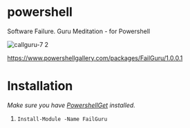 # powershell
Software Failure. Guru Meditation - for Powershell

![callguru-7 2](https://user-images.githubusercontent.com/2105432/183776294-e3505a61-3f2c-4522-8c94-d1588bda166a.gif)

https://www.powershellgallery.com/packages/FailGuru/1.0.0.1

# Installation
_Make sure you have [PowershellGet](https://docs.microsoft.com/en-us/powershell/scripting/gallery/installing-psget) installed._  
1. `Install-Module -Name FailGuru`
